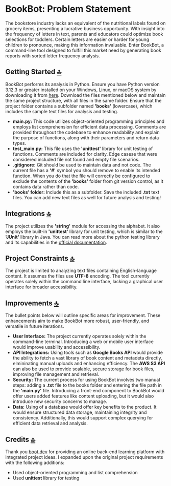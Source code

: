 # BookBot: Problem Statement

The bookstore industry lacks an equivalent of the nutritional labels found on grocery items, presenting a lucrative business opportunity. With insight into the frequency of letters in text, parents and educators could optimize book selections for toddlers. Certain letters are easier or harder for young children to pronounce, making this information invaluable. Enter BookBot, a command-line tool designed to fulfill this market need by generating book reports with sorted letter frequency analysis.

## Getting Started [🔝](#bookbot-problem-statement)

BookBot performs its analysis in Python. Ensure you have Python version 3.12.3 or greater installed on your Windows, Linux, or macOS system by downloading it from [here](https://www.python.org/downloads/). Download the files mentioned below and maintain the same project structure, with all files in the same folder. Ensure that the project folder contains a subfolder named **'books'** (lowercase), which includes the sample text files for analysis and testing.
- **main.py:** This code utilizes object-oriented programming principles and employs list comprehension for efficient data processing. Comments are provided throughout the codebase to enhance readability and explain the purpose of functions, along with their parameters and return data types.
- **test_main.py:** This file uses the **'unittest'** library for unit testing of functions. Comments are included for clarity. Edge casese that were considered included file not found and empty file scenarios.
- **.gitignore:** Git should be used to maintain data and not code. The current file has a **'#'** symbol you should remove to enable its intended function. When you do that the file will correctly be configured to exclude the contents of the **'books'** folder from git version control, as it contains data rather than code.
- **'books' folder:** Include this as a subfolder. Save the included **.txt** text files. You can add new text files as well for future analysis and testing!

## Integrations [🔝](#bookbot-problem-statement)

The project utilizes the **'string'** module for accessing the alphabet. It also employs the built-in **'unittest'** library for unit testing, which is similar to the **'JUnit'** library in Java. You can read more about the python testing library and its capabilities in the [official documentation](https://docs.python.org/3/library/unittest.html).

## Project Constraints [🔝](#bookbot-problem-statement)

The project is limited to analyzing text files containing English-language content. It assumes the files use **UTF-8** encoding. The tool currently operates solely within the command line interface, lacking a graphical user interface for broader accessibility.

## Improvements [🔝](#bookbot-problem-statement)

The bullet points below will outline specific areas for improvement. These enhancements aim to make BookBot more robust, user-friendly, and versatile in future iterations.

- **User Interface:** The project currently operates solely within the command-line terminal. Introducing a web or mobile user interface would improve usability and accessibility.
- **API Integrations:** Using tools such as **Google Books API** would provide the ability to fetch a vast library of book content and metadeta directly, elmininating manual uploads and enhancing efficiency. The **AWS S3 API** can also be used to provide scalable, secure storage for book files, improving file management and retrieval.
- **Security:** The current process for using BookBot involves two manual steps: adding a **.txt** file to the books folder and entering the file path in the **'main.py'** file. Introducing a front-end component to BookBot would offer users added features like content uploading, but it would also introduce new security concerns to manage.
- **Data:** Using of a database would offer key benefits to the product. It would ensure structured data storage, maintaining integrity and consistency. Additionally, this would support complex querying for efficient data retrieval and analysis.

## Credits [🔝](#bookbot-problem-statement)

Thank you [boot.dev](https://www.boot.dev/) for providing an online back-end learning platform with integrated project ideas. I expanded upon the original project requirements with the following additions:

- Used object-oriented programming and list comprehension
- Used **unittest** library for testing

